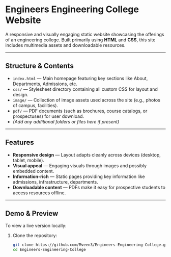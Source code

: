 # Engineers Engineering College Website

A responsive and visually engaging static website showcasing the offerings of an engineering college. Built primarily using **HTML** and **CSS**, this site includes multimedia assets and downloadable resources.

---

##  Structure & Contents

- `index.html` — Main homepage featuring key sections like About, Departments, Admissions, etc.
- `css/` — Stylesheet directory containing all custom CSS for layout and design.
- `image/` — Collection of image assets used across the site (e.g., photos of campus, facilities).
- `pdf/` — PDF documents (such as brochures, course catalogs, or prospectuses) for user download.
- *(Add any additional folders or files here if present)*

---

##  Features

- **Responsive design** — Layout adapts cleanly across devices (desktop, tablet, mobile).
- **Visual appeal** — Engaging visuals through images and possibly embedded content.
- **Information-rich** — Static pages providing key information like admissions, infrastructure, departments.
- **Downloadable content** — PDFs make it easy for prospective students to access resources offline.

---

##  Demo & Preview

To view a live version locally:

1. Clone the repository:
   ```bash
   git clone https://github.com/Mveen3/Engineers-Engineering-College.git
   cd Engineers-Engineering-College
